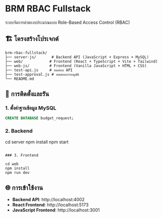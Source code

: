 # BRM RBAC Fullstack

ระบบจัดการคำของบประมาณแบบ Role-Based Access Control (RBAC)

## 🏗️ โครงสร้างโปรเจกต์

```
brm-rbac-fullstack/
├── server-js/       # Backend API (JavaScript + Express + MySQL)
├── web/            # Frontend (React + TypeScript + Vite + Tailwind)
├── web-js/         # Frontend (Vanilla JavaScript + HTML + CSS)
├── test-api.js     # ทดสอบ API
├── test-approval.js # ทดสอบการอนุมัติ
└── README.md
```

## 🚀 การติดตั้งและรัน

### 1. ตั้งค่าฐานข้อมูล MySQL
```sql
CREATE DATABASE budget_request;
```

### 2. Backend
cd server
npm install
npm start
```

### 3. Frontend 

cd web
npm install
npm run dev
```



## 🌐 การเข้าใช้งาน

- **Backend API**: http://localhost:4002
- **React Frontend**: http://localhost:5173
- **JavaScript Frontend**: http://localhost:3001
